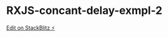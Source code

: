 # RXJS-concant-delay-exmpl-2

[Edit on StackBlitz ⚡️](https://stackblitz.com/edit/typescript-8vd1pp)